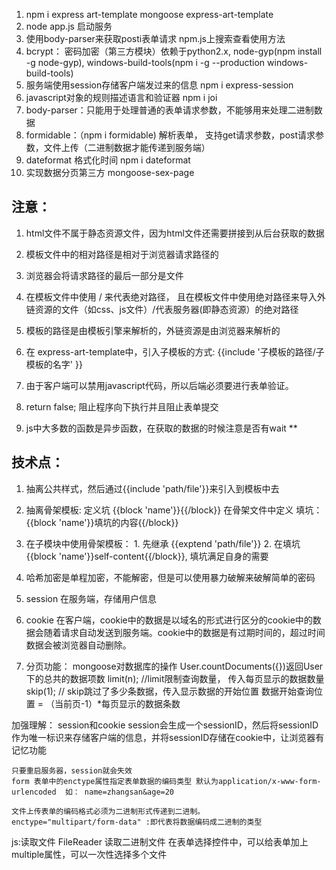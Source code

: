 1. npm i express art-template mongoose express-art-template
2. node app.js 启动服务
3. 使用body-parser来获取posti表单请求 npm.js上搜索查看使用方法
4. bcrypt： 密码加密（第三方模块）依赖于python2.x, node-gyp(npm install -g node-gyp), windows-build-tools(npm i -g --production windows-build-tools)
5. 服务端使用session存储客户端发过来的信息 npm i express-session
6. javascript对象的规则描述语言和验证器 npm i joi
7. body-parser：只能用于处理普通的表单请求参数，不能够用来处理二进制数据
8. formidable：（npm i formidable) 解析表单， 支持get请求参数，post请求参数，文件上传（二进制数据才能传递到服务端）
9. dateformat 格式化时间 npm i dateformat
10. 实现数据分页第三方 mongoose-sex-page


## 注意： 
1. html文件不属于静态资源文件，因为html文件还需要拼接到从后台获取的数据
2. 模板文件中的相对路径是相对于浏览器请求路径的
3. 浏览器会将请求路径的最后一部分是文件

4. 在模板文件中使用 / 来代表绝对路径， 且在模板文件中使用绝对路径来导入外链资源的文件（如css、js文件）/代表服务器(即静态资源）的绝对路径
5. 模板的路径是由模板引擎来解析的，外链资源是由浏览器来解析的

6. 在 express-art-template中，引入子模板的方式: {{include '子模板的路径/子模板的名字' }}
7. 由于客户端可以禁用javascript代码，所以后端必须要进行表单验证。
8. return false; 阻止程序向下执行并且阻止表单提交
9. js中大多数的函数是异步函数，在获取的数据的时候注意是否有wait **


## 技术点：
1. 抽离公共样式，然后通过{{include 'path/file'}}来引入到模板中去
2. 抽离骨架模板: 定义坑 {{block 'name'}}{{/block}} 在骨架文件中定义
                填坑： {{block 'name'}}填坑的内容{{/block}}
3. 在子模块中使用骨架模板： 1. 先继承 {{exptend 'path/file'}}
                          2. 在填坑 {{block 'name'}}self-content{{/block}}, 填坑满足自身的需要
4. 哈希加密是单程加密，不能解密，但是可以使用暴力破解来破解简单的密码

5. session 在服务端，存储用户信息
6. cookie 在客户端，cookie中的数据是以域名的形式进行区分的cookie中的数据会随着请求自动发送到服务端。cookie中的数据是有过期时间的，超过时间数据会被浏览器自动删除。
7. 分页功能： 
    mongoose对数据库的操作
    User.countDocuments({})返回User下的总共的数据项数
    limit(n); //limit限制查询数量， 传入每页显示的数据数量
    skip(1); // skip跳过了多少条数据，传入显示数据的开始位置
    数据开始查询位置 = （当前页-1）*每页显示的数据条数



加强理解： session和cookie
        session会生成一个sessionID，然后将sessionID作为唯一标识来存储客户端的信息，并将sessionID存储在cookie中，让浏览器有记忆功能
    
    只要重启服务器，session就会失效
    form 表单中的enctype属性指定表单数据的编码类型 默认为application/x-www-form-urlencoded  如： name=zhangsan&age=20

    文件上传表单的编码格式必须为二进制形式传递到二进制。
    enctype="multipart/form-data" :即代表将数据编码成二进制的类型

js:读取文件 FileReader 读取二进制文件
在表单选择控件中，可以给表单加上multiple属性，可以一次性选择多个文件

    

